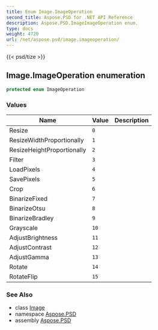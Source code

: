 ```yaml
---
title: Enum Image.ImageOperation
second_title: Aspose.PSD for .NET API Reference
description: Aspose.PSD.ImageImageOperation enum. 
type: docs
weight: 4720
url: /net/aspose.psd/image.imageoperation/
---
```

{{< psd/tize >}}
## Image.ImageOperation enumeration

```csharp
protected enum ImageOperation
```

### Values

| Name | Value | Description |
| --- | --- | --- |
| Resize | `0` |  |
| ResizeWidthProportionally | `1` |  |
| ResizeHeightProportionally | `2` |  |
| Filter | `3` |  |
| LoadPixels | `4` |  |
| SavePixels | `5` |  |
| Crop | `6` |  |
| BinarizeFixed | `7` |  |
| BinarizeOtsu | `8` |  |
| BinarizeBradley | `9` |  |
| Grayscale | `10` |  |
| AdjustBrightness | `11` |  |
| AdjustContrast | `12` |  |
| AdjustGamma | `13` |  |
| Rotate | `14` |  |
| RotateFlip | `15` |  |

### See Also

* class [Image](../image/)
* namespace [Aspose.PSD](../../aspose.psd/)
* assembly [Aspose.PSD](../../)


